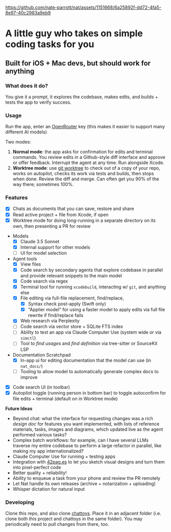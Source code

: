 https://github.com/nate-parrott/nat/assets/1151668/6a25892f-dd72-4fa5-8e97-40c2983a9eb9

# A little guy who takes on simple coding tasks for you
## Built for iOS + Mac devs, but should work for anything

### What does it do?

You give it a prompt, it explores the codebase, makes edits, and builds + tests the app to verify success.

### Usage

Run the app, enter an [OpenRouter](https://openrouter.ai) key (this makes it easier to support many different AI models)

Two modes:
1. **Normal mode**: the app asks for confirmation for edits and terminal commands. You review edits in a Github-style diff interface and approve or offer feedback. Interrupt the agent at any time. Run alongside Xcode.
2. **Worktree mode**: use [git worktree](https://stackoverflow.com/questions/31935776/what-would-i-use-git-worktree-for) to check out of a copy of your repo, works on autopilot, checks its work via tests and builds, then stops when done. Review the diff and merge. Can often get you 90% of the way there; sometimes 100%.

### Features

- [x] Chats as documents that you can save, restore and share
- [x] Read active project + file from Xcode, if open
- [x] Worktree mode for doing long-running in a separate directory on its own, then presenting a PR for review
- Models
    - [x] Claude 3.5 Sonnet
    - [x] Internal support for other models
    - [ ] UI for model selection
- Agent tools
  - [x] View files
  - [x] Code search by secondary agents that explore codebase in parallel and provide relevant snippets to the main model
  - [x] Code search via regex
  - [x] Terminal tool for running `xcodebuild`, interacting w/ `git`, and anything else
  - [x] File editing via full-file replacement, find/replace,
    - [x] Syntax check post-apply (Swift only)
    - [x] "Applier model" for using a faster model to apply edits via full file rewrite if find/replace fails
  - [x] Web research via Perplexity
  - [ ] Code search via vector store + SQLite FTS index
  - [ ] Ability to test an app via Claude Computer Use (system wide or via `simctl`)
  - [ ] Tool to _find usages_ and _find definition_ via tree-sitter or SourceKit LSP
- Documentation Scratchpad
    - [x] In-app ui for editing documentation that the model can use (in `nat_docs/`)
    - [ ] Tooling to allow model to automatically generate complex docs to improve
- [x] Code search UI (in toolbar)
- [x] Autopilot toggle (running person in bottom bar) to toggle autoconfirm for file edits + terminal (default on in Worktree mode)

**Future Ideas**

- Beyond chat: what the interface for requesting changes was a rich _design doc_ for features you want implemented, with lists of reference materials, tasks, images and diagrams, which updated live as the agent performed various tasks?
- Complex batch workflows: for example, can I have several LLMs traverse my entire codebase to perform a large refactor in parallel, like making my app internationalized? 
- Claude Computer Use for running + testing apps
- Integration with [42pag.es](https://42pag.es) to let you sketch visual designs and turn them into pixel-perfect code
- Better quality + reliability!
- Ability to enqueue a task from your phone and review the PR remotely
- Let Nat handle its own releases (archive + notarization + uploading)
- Whisper dictation for natural input

### Developing

Clone this repo, and also clone [chattoys](https://github.com/nate-parrott/chattoys). Place it in an adjacent folder (i.e. clone both this project and chattoys in the same folder). You may periodically need to pull changes from there, too.
